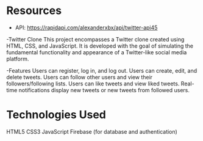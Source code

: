 # Resources

- API: https://rapidapi.com/alexanderxbx/api/twitter-api45

-Twitter Clone
This project encompasses a Twitter clone created using HTML, CSS, and JavaScript. It is developed with the goal of simulating the fundamental functionality and appearance of a Twitter-like social media platform.

-Features
Users can register, log in, and log out.
Users can create, edit, and delete tweets.
Users can follow other users and view their followers/following lists.
Users can like tweets and view liked tweets.
Real-time notifications display new tweets or new tweets from followed users.

# Technologies Used
HTML5
CSS3
JavaScript
Firebase (for database and authentication)

